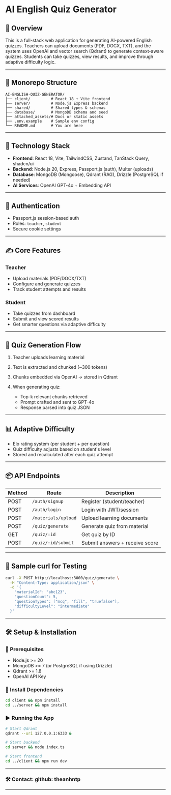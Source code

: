 # AI English Quiz Generator

## 🧠 Overview

This is a full-stack web application for generating AI-powered English quizzes. Teachers can upload documents (PDF, DOCX, TXT), and the system uses OpenAI and vector search (Qdrant) to generate context-aware quizzes. Students can take quizzes, view results, and improve through adaptive difficulty logic.

---

## 📁 Monorepo Structure

```
AI-ENGLISH-QUIZ-GENERATOR/
├── client/         # React 18 + Vite frontend
├── server/         # Node.js Express backend
├── shared/         # Shared types & schemas
├── database/       # MongoDB schema and seed
├── attached_assets/# Docs or static assets
├── .env.example    # Sample env config
└── README.md       # You are here
```

---

## 🧰 Technology Stack

* **Frontend**: React 18, Vite, TailwindCSS, Zustand, TanStack Query, shadcn/ui
* **Backend**: Node.js 20, Express, Passport.js (auth), Multer (uploads)
* **Database**: MongoDB (Mongoose), Qdrant (RAG), Drizzle (PostgreSQL if needed)
* **AI Services**: OpenAI GPT-4o + Embedding API

---

## 🔐 Authentication

* Passport.js session-based auth
* Roles: `teacher`, `student`
* Secure cookie settings

---

## ✍️ Core Features

### Teacher

* Upload materials (PDF/DOCX/TXT)
* Configure and generate quizzes
* Track student attempts and results

### Student

* Take quizzes from dashboard
* Submit and view scored results
* Get smarter questions via adaptive difficulty

---

## 🔁 Quiz Generation Flow

1. Teacher uploads learning material
2. Text is extracted and chunked (\~300 tokens)
3. Chunks embedded via OpenAI → stored in Qdrant
4. When generating quiz:

   * Top-k relevant chunks retrieved
   * Prompt crafted and sent to GPT-4o
   * Response parsed into quiz JSON

---

## 📊 Adaptive Difficulty

* Elo rating system (per student + per question)
* Quiz difficulty adjusts based on student's level
* Stored and recalculated after each quiz attempt

---

## 📦 API Endpoints

| Method | Route               | Description                    |
| ------ | ------------------- | ------------------------------ |
| POST   | `/auth/signup`      | Register (student/teacher)     |
| POST   | `/auth/login`       | Login with JWT/session         |
| POST   | `/materials/upload` | Upload learning documents      |
| POST   | `/quiz/generate`    | Generate quiz from material    |
| GET    | `/quiz/:id`         | Get quiz by ID                 |
| POST   | `/quiz/:id/submit`  | Submit answers + receive score |

---

## 🧪 Sample curl for Testing

```bash
curl -X POST http://localhost:3000/quiz/generate \
  -H "Content-Type: application/json" \
  -d '{
    "materialId": "abc123",
    "questionCount": 5,
    "questionTypes": ["mcq", "fill", "truefalse"],
    "difficultyLevel": "intermediate"
  }'
```

---

## 🛠️ Setup & Installation

### 🧩 Prerequisites

* Node.js >= 20
* MongoDB >= 7 (or PostgreSQL if using Drizzle)
* Qdrant >= 1.8
* OpenAI API Key

### 🔧 Install Dependencies

```bash
cd client && npm install
cd ../server && npm install
```

### ▶️ Running the App

```bash
# Start Qdrant
qdrant --uri 127.0.0.1:6333 &

# Start backend
cd server && node index.ts

# Start frontend
cd ../client && npm run dev
```

---

### 🛠️ Contact: github: theanhntp

---
